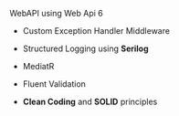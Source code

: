 WebAPI using Web Api 6

- Custom Exception Handler Middleware
- Structured Logging using **Serilog**
- MediatR
- Fluent Validation 

- **Clean Coding** and **SOLID** principles

